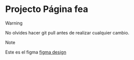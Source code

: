 # Projecto Página fea


> [!WARNING]
> No olvides hacer git pull antes de realizar cualquier cambio.


> [!NOTE]
>Este es el figma
[figma design ](https://www.figma.com/design/5q9BfUdnHpWYadNSLnp5YG/prostationnement?node-id=0-1&t=6nCAmetTtcvHslUA-1)
